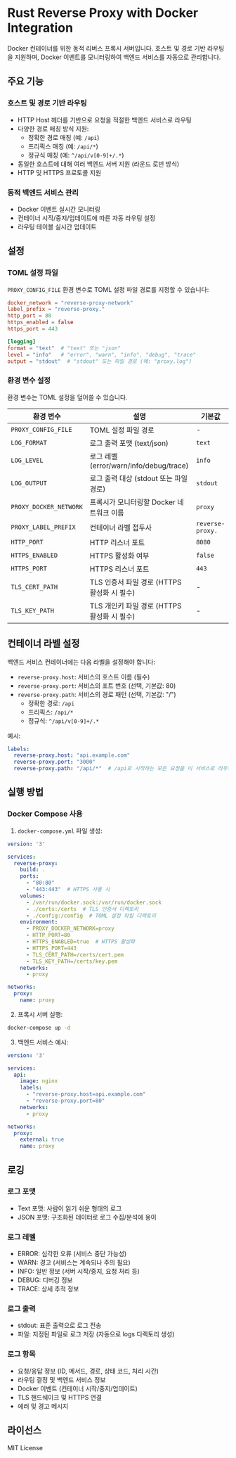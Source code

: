 # Rust Reverse Proxy with Docker Integration

Docker 컨테이너를 위한 동적 리버스 프록시 서버입니다. 호스트 및 경로 기반 라우팅을 지원하며, Docker 이벤트를 모니터링하여 백엔드 서비스를 자동으로 관리합니다.

## 주요 기능

### 호스트 및 경로 기반 라우팅
- HTTP Host 헤더를 기반으로 요청을 적절한 백엔드 서비스로 라우팅
- 다양한 경로 매칭 방식 지원:
  - 정확한 경로 매칭 (예: `/api`)
  - 프리픽스 매칭 (예: `/api/*`)
  - 정규식 매칭 (예: `^/api/v[0-9]+/.*`)
- 동일한 호스트에 대해 여러 백엔드 서버 지원 (라운드 로빈 방식)
- HTTP 및 HTTPS 프로토콜 지원

### 동적 백엔드 서비스 관리
- Docker 이벤트 실시간 모니터링
- 컨테이너 시작/중지/업데이트에 따른 자동 라우팅 설정
- 라우팅 테이블 실시간 업데이트

## 설정

### TOML 설정 파일

`PROXY_CONFIG_FILE` 환경 변수로 TOML 설정 파일 경로를 지정할 수 있습니다:

```toml
docker_network = "reverse-proxy-network"
label_prefix = "reverse-proxy."
http_port = 80
https_enabled = false
https_port = 443

[logging]
format = "text"  # "text" 또는 "json"
level = "info"   # "error", "warn", "info", "debug", "trace"
output = "stdout"  # "stdout" 또는 파일 경로 (예: "proxy.log")
```

### 환경 변수 설정

환경 변수는 TOML 설정을 덮어쓸 수 있습니다.

| 환경 변수 | 설명 | 기본값 |
|-----------|------|--------|
| `PROXY_CONFIG_FILE` | TOML 설정 파일 경로 | - |
| `LOG_FORMAT` | 로그 출력 포맷 (text/json) | `text` |
| `LOG_LEVEL` | 로그 레벨 (error/warn/info/debug/trace) | `info` |
| `LOG_OUTPUT` | 로그 출력 대상 (stdout 또는 파일 경로) | `stdout` |
| `PROXY_DOCKER_NETWORK` | 프록시가 모니터링할 Docker 네트워크 이름 | `proxy` |
| `PROXY_LABEL_PREFIX` | 컨테이너 라벨 접두사 | `reverse-proxy.` |
| `HTTP_PORT` | HTTP 리스너 포트 | `8080` |
| `HTTPS_ENABLED` | HTTPS 활성화 여부 | `false` |
| `HTTPS_PORT` | HTTPS 리스너 포트 | `443` |
| `TLS_CERT_PATH` | TLS 인증서 파일 경로 (HTTPS 활성화 시 필수) | - |
| `TLS_KEY_PATH` | TLS 개인키 파일 경로 (HTTPS 활성화 시 필수) | - |

## 컨테이너 라벨 설정

백엔드 서비스 컨테이너에는 다음 라벨을 설정해야 합니다:

- `reverse-proxy.host`: 서비스의 호스트 이름 (필수)
- `reverse-proxy.port`: 서비스의 포트 번호 (선택, 기본값: 80)
- `reverse-proxy.path`: 서비스의 경로 패턴 (선택, 기본값: "/")
  - 정확한 경로: `/api`
  - 프리픽스: `/api/*`
  - 정규식: `^/api/v[0-9]+/.*`

예시:
```yaml
labels:
  reverse-proxy.host: "api.example.com"
  reverse-proxy.port: "3000"
  reverse-proxy.path: "/api/*"  # /api로 시작하는 모든 요청을 이 서비스로 라우팅
```

## 실행 방법

### Docker Compose 사용

1. `docker-compose.yml` 파일 생성:

```yaml
version: '3'

services:
  reverse-proxy:
    build: .
    ports:
      - "80:80"
      - "443:443"  # HTTPS 사용 시
    volumes:
      - /var/run/docker.sock:/var/run/docker.sock
      - ./certs:/certs  # TLS 인증서 디렉토리
      - ./config:/config  # TOML 설정 파일 디렉토리
    environment:
      - PROXY_DOCKER_NETWORK=proxy
      - HTTP_PORT=80
      - HTTPS_ENABLED=true  # HTTPS 활성화
      - HTTPS_PORT=443
      - TLS_CERT_PATH=/certs/cert.pem
      - TLS_KEY_PATH=/certs/key.pem
    networks:
      - proxy

networks:
  proxy:
    name: proxy
```

2. 프록시 서버 실행:
```bash
docker-compose up -d
```

3. 백엔드 서비스 예시:
```yaml
version: '3'

services:
  api:
    image: nginx
    labels:
      - "reverse-proxy.host=api.example.com"
      - "reverse-proxy.port=80"
    networks:
      - proxy

networks:
  proxy:
    external: true
    name: proxy
```

## 로깅

### 로그 포맷
- Text 포맷: 사람이 읽기 쉬운 형태의 로그
- JSON 포맷: 구조화된 데이터로 로그 수집/분석에 용이

### 로그 레벨
- ERROR: 심각한 오류 (서비스 중단 가능성)
- WARN: 경고 (서비스는 계속되나 주의 필요)
- INFO: 일반 정보 (서버 시작/중지, 요청 처리 등)
- DEBUG: 디버깅 정보
- TRACE: 상세 추적 정보

### 로그 출력
- stdout: 표준 출력으로 로그 전송
- 파일: 지정된 파일로 로그 저장 (자동으로 logs 디렉토리 생성)

### 로그 항목
- 요청/응답 정보 (ID, 메서드, 경로, 상태 코드, 처리 시간)
- 라우팅 결정 및 백엔드 서비스 정보
- Docker 이벤트 (컨테이너 시작/중지/업데이트)
- TLS 핸드쉐이크 및 HTTPS 연결
- 에러 및 경고 메시지

## 라이선스

MIT License

